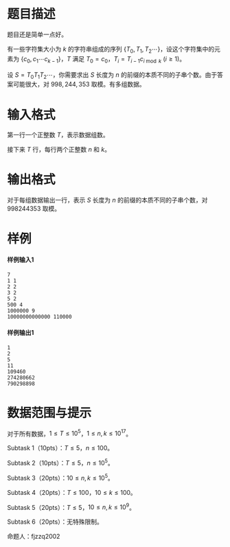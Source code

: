 
# 题目描述

题目还是简单一点好。

有一些字符集大小为 $k$ 的字符串组成的序列 $\{T_0,T_1,T_2 \cdots\}$，设这个字符集中的元素为 $\{c_0,c_1 \cdots c_{k-1}\}$，$T$ 满足 $T_0=c_0$，$T_i=T_{i-1}c_{i \bmod k}~(i \geq 1)$。

设 $S=T_0T_1T_2 \cdots$，你需要求出 $S$ 长度为 $n$ 的前缀的本质不同的子串个数。由于答案可能很大，对 $998,244,353$ 取模。有多组数据。

# 输入格式

第一行一个正整数 $T$，表示数据组数。

接下来 $T$ 行，每行两个正整数 $n$ 和 $k$。

# 输出格式

对于每组数据输出一行，表示 $S$ 长度为 $n$ 的前缀的本质不同的子串个数，对 $998244353$ 取模。

# 样例

#### 样例输入1
````
7
1 1
2 2
3 2
5 2
500 4
1000000 9
10000000000000 110000
````

#### 样例输出1
````
1
2
5
11
109460
274280662
790298898
````

# 数据范围与提示

对于所有数据，$1 \leq T \leq 10^5$，$1 \leq n,k \leq 10^{17}$。

Subtask 1（10pts）：$T \leq 5$，$n \leq 100$。

Subtask 2（10pts）：$T \leq 5$，$n \leq 10^5$。

Subtask 3（20pts）：$10 \leq n,k \leq 10^5$。

Subtask 4（20pts）：$T \leq 100$，$10 \leq k \leq 100$。

Subtask 5（20pts）：$T \leq 5$，$10 \leq n,k \leq 10^9$。

Subtask 6（20pts）：无特殊限制。

命题人：fjzzq2002

